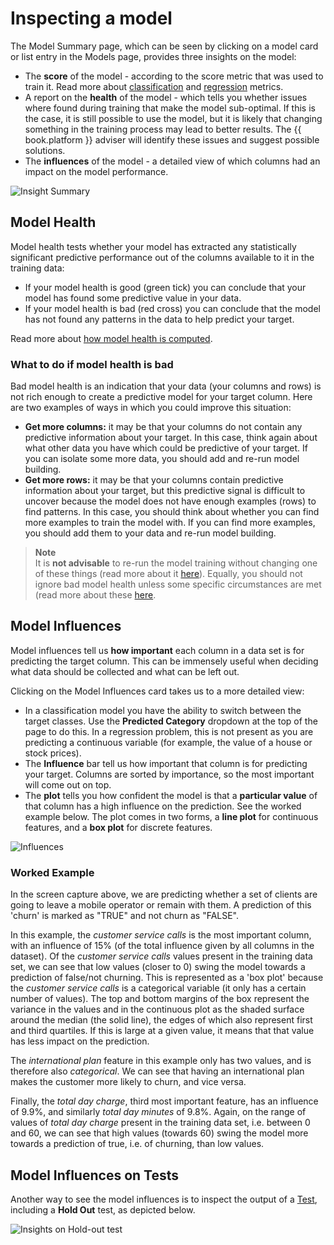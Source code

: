 # Inspecting a model

The Model Summary page, which can be seen by clicking on a model card or list entry in the Models page, provides three insights on the model:

* The **score** of the model - according to the score metric that was used to train it. Read more about [classification](../theory/classification-metrics.md) and [regression](../theory/classification-metrics.md) metrics.
* A report on the **health** of the model - which tells you whether issues where found during training that make the model sub-optimal. If this is the case, it is still possible to use the model, but it is likely that changing something in the training process may lead to better results. The {{ book.platform }} adviser will identify these issues and suggest possible solutions.
* The **influences** of the model - a detailed view of which columns had an impact on the model performance.

![Insight Summary](../assets/trained-models/insight-summary.png)

## Model Health

Model health tests whether your model has extracted any statistically significant predictive performance out of the columns available to it in the training data:
 * If your model health is good (green tick) you can conclude that your model has found some predictive value in your data.
 * If your model health is bad (red cross) you can conclude that the model has not found any patterns in the data to help predict your target.

Read more about [how model health is computed](../theory/model-health.md).

### What to do if model health is bad

Bad model health is an indication that your data (your columns and rows) is not rich enough to create a predictive model for your target column. Here are two examples of ways in which you could improve this situation:
 * **Get more columns:** it may be that your columns do not contain any predictive information about your target. In this case, think again about what other data you have which could be predictive of your target. If you can isolate some more data, you should add and re-run model building.
 * **Get more rows:** it may be that your columns contain predictive information about your target, but this predictive signal is difficult to uncover because the model does not have enough examples (rows) to find patterns. In this case, you should think about whether you can find more examples to train the model with. If you can find more examples, you should add them to your data and re-run model building.

> **Note**  
> It is **not advisable** to re-run the model training without changing one of these things (read more about it [here](../theory/model-health.md#why-you-shouldnt-just-re-run-without-changing-anything)). Equally, you should not ignore bad model health unless some specific circumstances are met (read more about these [here](../theory/model-health.md#when-is-it-safe-to-ignore-bad-model-health).

## Model Influences

Model influences tell us **how important** each column in a data set is for predicting the target column. This can be immensely useful when deciding what data should be collected and what can be left out.

Clicking on the Model Influences card takes us to a more detailed view:

* In a classification model you have the ability to switch between the target classes. Use the **Predicted Category** dropdown at the top of the page to do this. In a regression problem, this is not present as you are predicting a continuous variable (for example, the value of a house or stock prices).
* The **Influence** bar tell us how important that column is for predicting your target. Columns are sorted by importance, so the most important will come out on top.
* The **plot** tells you how confident the model is that a **particular value** of that column has a high influence on the prediction. 
See the worked example below. The plot comes in two forms, a **line plot** for continuous features, and a **box plot** for discrete features.

![Influences](../assets/trained-models/insight-influences.png)

### Worked Example

In the screen capture above, we are predicting whether a set of clients are going to leave a mobile operator or remain with them. A prediction of this 'churn' is marked as "TRUE" and not churn as "FALSE".

In this example, the *customer service calls* is the most important column, with an influence of 15% (of the total influence given by all columns in the dataset). Of the *customer service calls* values present in the training data set, we can see that low values (closer to 0) swing the model towards a prediction of false/not churning. This is represented as a 'box plot' because the *customer service calls* is a categorical variable (it only has a certain number of values). The top and bottom margins of the box represent the variance in the values and in the continuous plot as the shaded surface around the median (the solid line), the edges of which also represent first and third quartiles. If this is large at a given value, it means that that value has less impact on the prediction.

The *international plan* feature in this example only has two values, and is therefore also *categorical*. We can see that having an international plan makes the customer more likely to churn, and vice versa.

Finally, the *total day charge*, third most important feature, has an influence of 9.9%, and similarly *total day minutes* of 9.8%. Again, on the range of values of *total day charge* present in the training data set, i.e. between 0 and 60, we can see that high values (towards 60) swing the model more towards a prediction of true, i.e. of churning, than low values.

## Model Influences on Tests

Another way to see the model influences is to inspect the output of a [Test](test.md), including a **Hold Out** test, as depicted below.

![Insights on Hold-out test](../assets/trained-models/insight-on-holdout.png)
